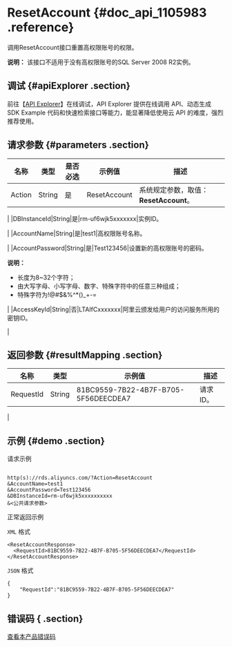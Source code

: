 # ResetAccount {#doc_api_1105983 .reference}

调用ResetAccount接口重置高权限账号的权限。

**说明：** 该接口不适用于没有高权限账号的SQL Server 2008 R2实例。

## 调试 {#apiExplorer .section}

前往【[API Explorer](https://api.aliyun.com/#product=Rds&api=ResetAccount)】在线调试，API Explorer 提供在线调用 API、动态生成 SDK Example 代码和快速检索接口等能力，能显著降低使用云 API 的难度，强烈推荐使用。

## 请求参数 {#parameters .section}

|名称|类型|是否必选|示例值|描述|
|--|--|----|---|--|
|Action|String|是|ResetAccount|系统规定参数，取值：**ResetAccount**。

 |
|DBInstanceId|String|是|rm-uf6wjk5xxxxxxx|实例ID。

 |
|AccountName|String|是|test1|高权限账号名称。

 |
|AccountPassword|String|是|Test123456|设置新的高权限账号的密码。

 **说明：** 

-   长度为8~32个字符；
-   由大写字母、小写字母、数字、特殊字符中的任意三种组成；
-   特殊字符为!@\#$&%^\*\(\)\_+-=

 |
|AccessKeyId|String|否|LTAIfCxxxxxxx|阿里云颁发给用户的访问服务所用的密钥ID。

 |

## 返回参数 {#resultMapping .section}

|名称|类型|示例值|描述|
|--|--|---|--|
|RequestId|String|81BC9559-7B22-4B7F-B705-5F56DEECDEA7|请求ID。

 |

## 示例 {#demo .section}

请求示例

``` {#request_demo}

http(s)://rds.aliyuncs.com/?Action=ResetAccount
&AccountName=test1
&AccountPassword=Test123456
&DBInstanceId=rm-uf6wjk5xxxxxxxxxx
&<公共请求参数>

```

正常返回示例

`XML` 格式

``` {#xml_return_success_demo}
<ResetAccountResponse>
  <RequestId>81BC9559-7B22-4B7F-B705-5F56DEECDEA7</RequestId>
</ResetAccountResponse>

```

`JSON` 格式

``` {#json_return_success_demo}
{
	"RequestId":"81BC9559-7B22-4B7F-B705-5F56DEECDEA7"
}
```

## 错误码 { .section}

[查看本产品错误码](https://error-center.aliyun.com/status/product/Rds)

